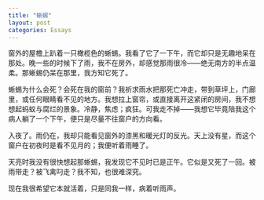```yaml
---
title: "蜥蜴"
layout: post
categories: Essays
---
```


窗外的屋檐上趴着一只橄榄色的蜥蜴。我看了它了一下午，而它却只是无趣地呆在那处。晚一些的时候下了雨，我不在房外，却感觉那雨很冷——绝无南方的半点温柔。那蜥蜴仍呆在那里，我方知它死了。

蜥蜴为什么会死？会死在我的窗前？我祈求雨水把那死亡冲走，带到草坪上，门廊里，或任何眼睛看不见的地方。我想拉上窗帘，或直接离开这紧闭的房间，我不想想起蚂蚁与腐烂的景象。冷静，焦虑；疯狂。可我走不掉——我想它毕竟陪我这个病人躺了一个下午，便只是尽量不往窗户的方向看。

入夜了。雨仍在，我却只能看见窗外的漆黑和暖光灯的反光。天上没有星，而这个窗户在初夜时是看不见月的；我便听着雨睡了。

天亮时我没有很快想起那蜥蜴，我发现它不见时已是正午。它似是又死了一回。被雨带走？被飞禽叼走？我不知，也很难深究。

现在我很希望它本就活着，只是同我一样，病着听雨声。